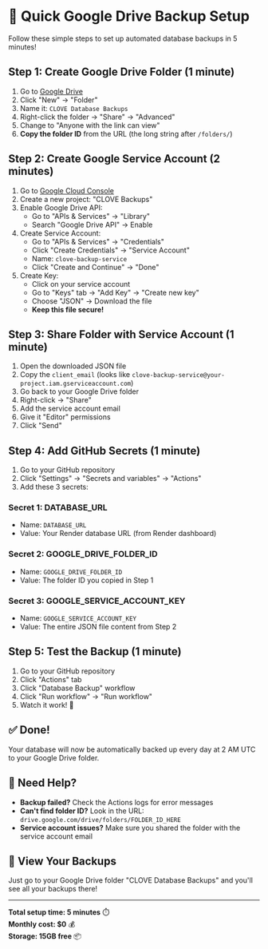 # 🚀 Quick Google Drive Backup Setup

Follow these simple steps to set up automated database backups in 5 minutes!

## Step 1: Create Google Drive Folder (1 minute)

1. Go to [Google Drive](https://drive.google.com/)
2. Click "New" → "Folder"
3. Name it: `CLOVE Database Backups`
4. Right-click the folder → "Share" → "Advanced"
5. Change to "Anyone with the link can view"
6. **Copy the folder ID** from the URL (the long string after `/folders/`)

## Step 2: Create Google Service Account (2 minutes)

1. Go to [Google Cloud Console](https://console.cloud.google.com/)
2. Create a new project: "CLOVE Backups"
3. Enable Google Drive API:
   - Go to "APIs & Services" → "Library"
   - Search "Google Drive API" → Enable
4. Create Service Account:
   - Go to "APIs & Services" → "Credentials"
   - Click "Create Credentials" → "Service Account"
   - Name: `clove-backup-service`
   - Click "Create and Continue" → "Done"
5. Create Key:
   - Click on your service account
   - Go to "Keys" tab → "Add Key" → "Create new key"
   - Choose "JSON" → Download the file
   - **Keep this file secure!**

## Step 3: Share Folder with Service Account (1 minute)

1. Open the downloaded JSON file
2. Copy the `client_email` (looks like `clove-backup-service@your-project.iam.gserviceaccount.com`)
3. Go back to your Google Drive folder
4. Right-click → "Share"
5. Add the service account email
6. Give it "Editor" permissions
7. Click "Send"

## Step 4: Add GitHub Secrets (1 minute)

1. Go to your GitHub repository
2. Click "Settings" → "Secrets and variables" → "Actions"
3. Add these 3 secrets:

### Secret 1: DATABASE_URL
- Name: `DATABASE_URL`
- Value: Your Render database URL (from Render dashboard)

### Secret 2: GOOGLE_DRIVE_FOLDER_ID
- Name: `GOOGLE_DRIVE_FOLDER_ID`
- Value: The folder ID you copied in Step 1

### Secret 3: GOOGLE_SERVICE_ACCOUNT_KEY
- Name: `GOOGLE_SERVICE_ACCOUNT_KEY`
- Value: The entire JSON file content from Step 2

## Step 5: Test the Backup (1 minute)

1. Go to your GitHub repository
2. Click "Actions" tab
3. Click "Database Backup" workflow
4. Click "Run workflow" → "Run workflow"
5. Watch it work! 🎉

## ✅ Done!

Your database will now be automatically backed up every day at 2 AM UTC to your Google Drive folder.

## 🔧 Need Help?

- **Backup failed?** Check the Actions logs for error messages
- **Can't find folder ID?** Look in the URL: `drive.google.com/drive/folders/FOLDER_ID_HERE`
- **Service account issues?** Make sure you shared the folder with the service account email

## 📱 View Your Backups

Just go to your Google Drive folder "CLOVE Database Backups" and you'll see all your backups there!

---

**Total setup time: 5 minutes** ⏱️  
**Monthly cost: $0** 💰  
**Storage: 15GB free** 📦
